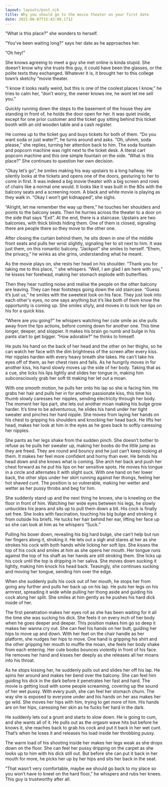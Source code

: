 ```yaml
---
layout: layouts/post.njk
title: Why you should go to the movie theater on your first date
date: 2021-06-07T15:43:09.171Z
---
```

“What is this place?” she wonders to herself.

“You've been waiting long?” says her date as he approaches her. 

“Oh hey!”



She knows agreeing to meet a guy she met online is kinda stupid. She doesn’t know why she trusts this guy, it could have been the glasses, or the polite texts they exchanged. Whatever it is, it brought her to this college town’s sketchy “movie theater. 



“I know it looks really weird, but this is one of the coolest places I know,” he tries to calm her, “don’t worry, the owner knows me, he wont let me sell you.” 



Quickly running down the steps to the basement of the house they are standing in front of, he holds the door open for her. It was quiet inside, except for one prior customer and the ticket guy sitting behind this ticket booth with an old wooden table and a cash register.



He comes up to the ticket guy and buys tickets for both of them. “Do you want soda or just water?”, he turns around and asks. “Oh, uhmm, soda please,” she replies, turning her attention back to him. The soda fountain and popcorn machine was right next to the ticket desk. A literal cart popcorn machine and this one simple fountain on the side. “What is this place?” She continues to question her own decision. 



“Okay let’s go”, he smiles making his way upstairs to a long hallway. He silently looks at the tickets and opens one of the doors, gesturing to her to come in first. It was indeed a big movie theater with a big screen and rows of chairs like a normal one would. It looks like it was built in the 80s with the balcony seats and a screening room. A black and white movie is playing as they walk in. “Okay I won’t get kidnapped”, she sighs.



“Alright, let me remember the way up there,” he touches her shoulders and points to the balcony seats. Then he hurries across the theater to a door on the side that says “Exit”. At the end, there is a staircase. Upstairs are two balconies, with thick blinds hiding them. One of them is closed, signaling there are people there so they move to the other one. 



After closing the curtain behind them, he sits down in one of the middle front seats and pulls her wrist slightly, signaling her to sit next to him. It was just them, on this romantic balcony. “Jackpot” she smiles to herself. “Ehem, the privacy,” he winks as she grins, understanding what he meant.



As the movie plays on, she rests her head on his shoulder. “Thank you for taking me to this place, '' she whispers. “Well, I am glad I am here with you,” he kisses her forehead, making her stomach explode with butterflies. 



Then they hear rustling noise and realise the people on the other balcony are leaving. They can hear footsteps going down the old staircase. “Guess it’s just us,” he smiles with the sweetest look on his face. They just look into each other's eyes, no one says anything but it’s like both of them know the opportunity is coming up. She smiles shyly, and moves in to lock her lips on his for a quick kiss. 



“Where are you going?” he whispers watching her cute smile as she pulls away from the lips actions, before coming down for another one. This time longer, deeper, and sloppier. It makes his brain go numb and bulge in his pants start to get bigger. “How adorable?” he thinks to himself. 



He puts his hand on the back of her head and the other on her thighs, so he can watch her face with the dim brightness of the screen after every kiss. Her nipples harden with every heavy breath she takes. He can't take his eyes off of them, as her chest rises and falls. As he hungrily moves in for another kiss, his hand slowly moves up the side of her body. Taking that as a cue, she licks his lips lightly and slides her tongue in, making him subconsciously grab her soft tit making her let out a moan.



With one smooth motion, he pulls her onto his lap so she is facing him. He grabs her hair and pulls her in for another passionate kiss, this time his thumb slowly caresses her nipples, sending electricity through her body. The moment her lips part, she lets out another moan making his bulge grow harder. It’s time to be adventurous, he slides his hand under her tight sweater and pinches her hard nipple. She moves from laying her hands on his chest to gripping his shoulders and knocking her head back. He lifts her head, makes her look at him in the eyes as he goes back to softly caressing her nipples.



She pants as her legs shake from the sudden pinch. She doesn’t bother to refuse as he pulls her sweater up, making her boobs do the little jump as they are freed. They are round and bouncy and he just can’t keep looking at them. It makes her feel more confident and horny than ever. He bends his head down and she knows what is coming. She arch her back and push her chest forward as he put his lips on her sensitive spots. He moves his tongue in a circle and alternates it with slight suck. With one hand on her lower back, the other slips under her skirt running against her thongs, feeling her hot shaved cunt. The position is so vulnerable, making her wetter and wetter as her pussy throbs and beg for him.



She suddenly stand up and the next thing he knows, she is kneeling on the floor in front of him. Watching her wide eyes between his legs, he slowly unbuckles his jeans and sits up to pull them down a bit. His cock is finally set free. She looks with fascination, touching his big bulge and stroking it from outside his briefs. He tucks her hair behind her ear, lifting her face up so she can look at him as he whispers “Suck.” 



Pulling his boxer down, revealing his big hard bulge, she can’t help but run her fingers along it, stroking it. He lets out a sigh and stares at her as she strokes his cock with both hands while licking her soft lips. She kisses the top of his cock and smiles at him as she opens her mouth. Her tongue runs against the top of his shaft as her hands are still stroking them. She licks up his cock until the top is dripping in her saliva. She moves down sucking it lightly, making him knock his head back. Teasingly, she continues sucking and moving her tongue, sending him over the edge.



When she suddenly pulls his cock out of her mouth, he stops her from going any further and pulls her back up on his lap. He puts her legs on his armrest, spreading it wide while pulling her thong aside and guiding his cock along her split. She smiles at him gently as he pushes his hard dick inside of her.



The first penetration makes her eyes roll as she has been waiting for it all the time she was sucking his dick. She feels it on every inch of her body when he goes deeper and deeper. This position makes him go so deep it makes her wanna cry out. She can feel his hands on her butt, guiding her hips to move up and down. With her feet on the chair handle as her platform, she nudges her hips to move. One hand is gripping his shirt and the other gripping her mouth to muffle the moan, she feels her body shake from each entering. Her cute boobs bounces violently in front of his face. He removes her hand and kisses her deeply as she releases all her moans into his throat.



As he stops kissing her, he suddenly pulls out and slides her off his lap. He spins her around and makes her bend over the balcony. She can feel him guiding his dick in the dark before it penetrates her fast and hard. The movie is getting loud with some people screaming, covering up the sound of her wet pussy. With every push, she can feel her stomach churn. The way she is exposed to everyone under and his hands on her ass makes her go wild. She moves her hips with him, trying to get more of him. His hands are on her hips, caressing her skin as he fucks her hard in the dark. 



He suddenly lets out a grunt and starts to slow down. He is going to cum, and she wants all of it. He pulls out as the orgasm wave hits but before he knows it, she reaches back to grab his cock and put it back in her wet cunt. That’s when he loses it and releases his load inside her throbbing pussy.



The warm load of his shooting inside her makes her legs weak as she drops down on the floor. She can feel her pussy dripping on the carpet as she looks up to him with his dick still out. But before she can put it back in her mouth for more, he picks her up by her hips and sits her back in the seat.



“That wasn’t very comfortable, maybe we should go back to my place so you won’t have to kneel on the hard floor,” he whispers and rubs her knees. This guy is trustworthy after all.